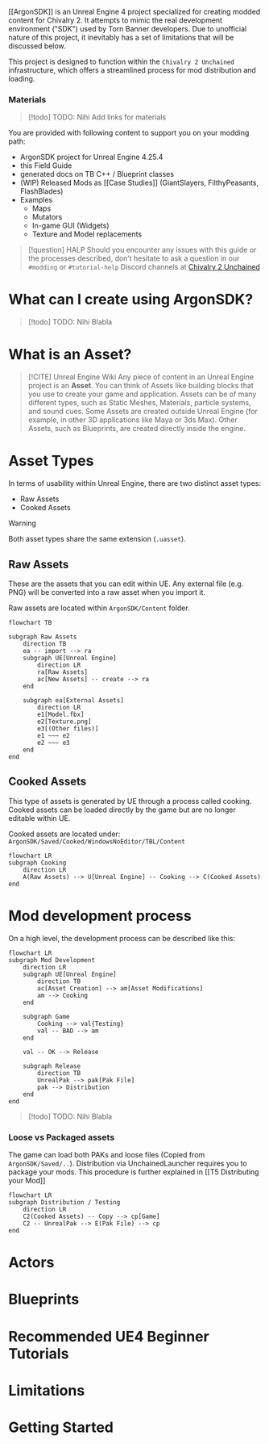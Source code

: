 
[[ArgonSDK]] is an Unreal Engine 4 project specialized for creating modded content for Chivalry 2. It attempts to mimic the real development environment ("SDK") used by Torn Banner developers. Due to unofficial nature of this project, it inevitably has a set of limitations that will be discussed below.

This project is designed to function within the `Chivalry 2 Unchained` infrastructure, which offers a streamlined process for mod distribution and loading.

### Materials

> [!todo] TODO: Nihi
> Add links for materials

You are provided with following content to support you on your modding path:

- ArgonSDK project for Unreal Engine 4.25.4 
- this Field Guide
- generated docs on TB C++ / Blueprint classes 
- (WIP) Released Mods as [[Case Studies]] (GiantSlayers, FilthyPeasants, FlashBlades)
- Examples
	- Maps
	- Mutators
	- In-game GUI (Widgets)
	- Texture and Model replacements

> [!question] HALP
> Should you encounter any issues with this guide or the processes described, don’t hesitate to ask a question in our `#modding` or `#tutorial-help` Discord channels at  [Chivalry 2 Unchained](https://discord.gg/chiv2unchained)

# What can I create using ArgonSDK?


> [!todo] TODO: Nihi
> Blabla
# What is an Asset?

> [!CITE] Unreal Engine Wiki
> Any piece of content in an Unreal Engine project is an **Asset**. You can think of Assets like building blocks that you use to create your game and application.
> Assets can be of many different types, such as Static Meshes, Materials, particle systems, and sound cues. Some Assets are created outside Unreal Engine (for example, in other 3D applications like Maya or 3ds Max). Other Assets, such as Blueprints, are created directly inside the engine.
# Asset Types

In terms of usability within Unreal Engine, there are two distinct asset types:

- Raw Assets
- Cooked Assets

> [!warning]
> Both asset types share the same extension (`.uasset`).

## Raw Assets
These are the assets that you can edit within UE. Any external file (e.g. PNG) will be converted into a raw asset when you import it.

Raw assets are located within `ArgonSDK/Content` folder.

```mermaid
flowchart TB

subgraph Raw Assets
	direction TB
	ea -- import --> ra
	subgraph UE[Unreal Engine]
		direction LR
		ra[Raw Assets]
		ac[New Assets] -- create --> ra
	end

	subgraph ea[External Assets]
		direction LR
		e1[Model.fbx]
		e2[Texture.png]
		e3[(Other files)]
		e1 ~~~ e2
		e2 ~~~ e3
	end
end

```

## Cooked Assets

This type of assets is generated by UE through a process called cooking. Cooked assets can be loaded directly by the game but are no longer editable within UE.

Cooked assets are located under:
`ArgonSDK/Saved/Cooked/WindowsNoEditor/TBL/Content`

```mermaid
flowchart LR
subgraph Cooking
	direction LR
	A(Raw Assets) --> U[Unreal Engine] -- Cooking --> C(Cooked Assets)
end
```

# Mod development process

On a high level, the development process can be described like this:

```mermaid
flowchart LR
subgraph Mod Development
	direction LR
	subgraph UE[Unreal Engine]
		direction TB
		ac[Asset Creation] --> am[Asset Modifications]
		am --> Cooking
	end	

	subgraph Game
		Cooking --> val{Testing}
		val -- BAD --> am
	end

	val -- OK --> Release

	subgraph Release
		direction TB
		UnrealPak --> pak[Pak File]
		pak --> Distribution
	end
end
```

> [!todo] TODO: Nihi
> Blabla
### Loose vs Packaged assets

The game can load both PAKs and loose files (Copied from `ArgonSDK/Saved/..`). Distribution via UnchainedLauncher requires you to package your mods. This procedure is further explained in [[T5 Distributing your Mod]]

```mermaid
flowchart LR
subgraph Distribution / Testing
	direction LR
	C2(Cooked Assets) -- Copy --> cp[Game]
	C2 -- UnrealPak --> E(Pak File) --> cp
end
```
# Actors
# Blueprints
# Recommended UE4 Beginner Tutorials
# Limitations

# Getting Started